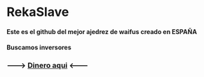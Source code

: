 # RekaSlave
#### Este es el github del mejor ajedrez de waifus creado en ESPAÑA
#### Buscamos inversores
### ---> [Dinero aqui](https://paypal.me/pools/c/8iGjmLftiJ) <---
